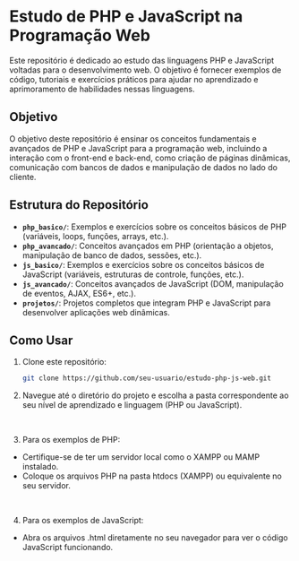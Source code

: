 # Estudo de PHP e JavaScript na Programação Web

Este repositório é dedicado ao estudo das linguagens PHP e JavaScript voltadas para o desenvolvimento web. O objetivo é fornecer exemplos de código, tutoriais e exercícios práticos para ajudar no aprendizado e aprimoramento de habilidades nessas linguagens.

## Objetivo

O objetivo deste repositório é ensinar os conceitos fundamentais e avançados de PHP e JavaScript para a programação web, incluindo a interação com o front-end e back-end, como criação de páginas dinâmicas, comunicação com bancos de dados e manipulação de dados no lado do cliente.

## Estrutura do Repositório

- **`php_basico/`**: Exemplos e exercícios sobre os conceitos básicos de PHP (variáveis, loops, funções, arrays, etc.).
- **`php_avancado/`**: Conceitos avançados em PHP (orientação a objetos, manipulação de banco de dados, sessões, etc.).
- **`js_basico/`**: Exemplos e exercícios sobre os conceitos básicos de JavaScript (variáveis, estruturas de controle, funções, etc.).
- **`js_avancado/`**: Conceitos avançados de JavaScript (DOM, manipulação de eventos, AJAX, ES6+, etc.).
- **`projetos/`**: Projetos completos que integram PHP e JavaScript para desenvolver aplicações web dinâmicas.

## Como Usar

1. Clone este repositório:

   ```bash
   git clone https://github.com/seu-usuario/estudo-php-js-web.git

2. Navegue até o diretório do projeto e escolha a pasta correspondente ao seu nível de aprendizado e linguagem (PHP ou JavaScript).  
<br>

3. Para os exemplos de PHP:
- Certifique-se de ter um servidor local como o XAMPP ou MAMP instalado.
- Coloque os arquivos PHP na pasta htdocs (XAMPP) ou equivalente no seu servidor.
<br>

4. Para os exemplos de JavaScript:
- Abra os arquivos .html diretamente no seu navegador para ver o código JavaScript funcionando.
